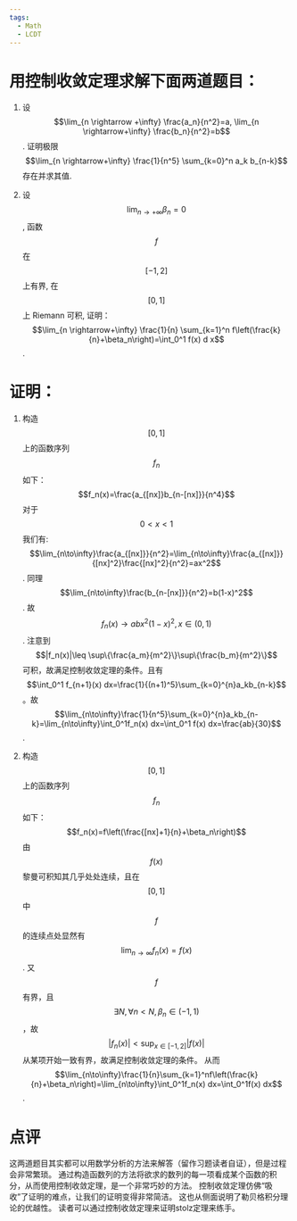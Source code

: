 ```yaml
---
tags:
  - Math
  - LCDT
---
```


# 用控制收敛定理求解下面两道题目：

1. 设 $$\lim_{n \rightarrow +\infty} \frac{a_n}{n^2}=a, \lim_{n \rightarrow+\infty} \frac{b_n}{n^2}=b$$. 证明极限 $$\lim_{n \rightarrow+\infty} \frac{1}{n^5} \sum_{k=0}^n a_k b_{n-k}$$ 存在并求其值.

1. 设 $$\lim_{n \rightarrow+\infty} \beta_n=0$$, 函数 $$f$$ 在 $$[-1,2]$$ 上有界, 在 $$[0,1]$$ 上 Riemann 可积, 证明： $$\lim_{n \rightarrow+\infty} \frac{1}{n} \sum_{k=1}^n f\left(\frac{k}{n}+\beta_n\right)=\int_0^1 f(x) d x$$.


# 证明：

1. 构造$$[0,1]$$上的函数序列$$f_n$$如下：
$$f_n(x)=\frac{a_{[nx]}b_{n-[nx]}}{n^4}$$
对于$$0<x<1$$我们有:
$$\lim_{n\to\infty}\frac{a_{[nx]}}{n^2}=\lim_{n\to\infty}\frac{a_{[nx]}}{[nx]^2}\frac{[nx]^2}{n^2}=ax^2$$.
同理$$\lim_{n\to\infty}\frac{b_{n-[nx]}}{n^2}=b(1-x)^2$$. 
故$$f_n(x)\to abx^2(1-x)^2, x\in(0,1)$$. 
注意到$$|f_n(x)|\leq \sup\{\frac{a_m}{m^2}\}\sup\{\frac{b_m}{m^2}\}$$可积，故满足控制收敛定理的条件。且有$$\int_0^1 f_{n+1}(x) dx=\frac{1}{(n+1)^5}\sum_{k=0}^{n}a_kb_{n-k}$$。故$$\lim_{n\to\infty}\frac{1}{n^5}\sum_{k=0}^{n}a_kb_{n-k}=\lim_{n\to\infty}\int_0^1f_n(x) dx=\int_0^1 f(x) dx=\frac{ab}{30}$$.

1. 构造$$[0,1]$$上的函数序列$$f_n$$如下：
$$f_n(x)=f\left(\frac{[nx]+1}{n}+\beta_n\right)$$
由$$f(x)$$黎曼可积知其几乎处处连续，且在$$[0,1]$$中$$f$$的连续点处显然有$$\lim_{n\to\infty}f_n(x)=f(x)$$. 
又$$f$$有界，且$$\exists N,\forall n<N,\beta_n\in(-1,1)$$，故$$|f_n(x)|<\sup_{x\in[-1,2]}|f(x)|$$从某项开始一致有界，故满足控制收敛定理的条件。
从而$$\lim_{n\to\infty}\frac{1}{n}\sum_{k=1}^nf\left(\frac{k}{n}+\beta_n\right)=\lim_{n\to\infty}\int_0^1f_n(x) dx=\int_0^1f(x) dx$$. 

# 点评

这两道题目其实都可以用数学分析的方法来解答（留作习题读者自证），但是过程会非常繁琐。
通过构造函数列的方法将欲求的数列的每一项看成某个函数的积分，从而使用控制收敛定理，是一个非常巧妙的方法。
控制收敛定理仿佛“吸收”了证明的难点，让我们的证明变得非常简洁。
这也从侧面说明了勒贝格积分理论的优越性。
读者可以通过控制收敛定理来证明stolz定理来练手。
